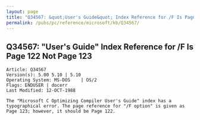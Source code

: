 ```yaml
---
layout: page
title: "Q34567: &quot;User's Guide&quot; Index Reference for /F Is Page 122 Not Page 123"
permalink: /pubs/pc/reference/microsoft/kb/Q34567/
---
```


## Q34567: &quot;User's Guide&quot; Index Reference for /F Is Page 122 Not Page 123

	Article: Q34567
	Version(s): 5.00 5.10 | 5.10
	Operating System: MS-DOS    | OS/2
	Flags: ENDUSER | docerr
	Last Modified: 12-OCT-1988
	
	The "Microsoft C Optimizing Compiler User's Guide" index has a
	typographical error. The page reference for "/F option" is given as
	Page 123; however, it should be Page 122.
